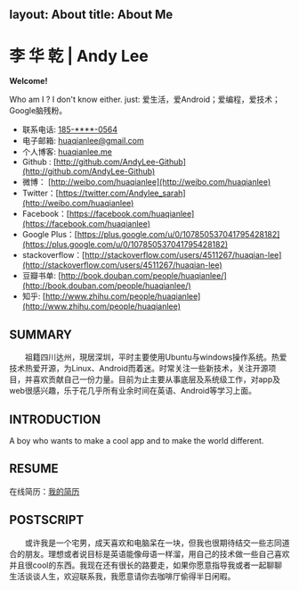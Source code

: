 layout: About
title: About Me
---
李 华 乾 | Andy Lee
=============

**Welcome!**

Who am I ? I don't know either. just: 爱生活，爱Android；爱编程，爱技术；Google脑残粉。

- 联系电话: [185-\****-0564](tel://180-\****-0564)
- 电子邮箱: <huaqianlee@gmail.com>
- 个人博客: [huaqianlee.me](http://huaqianlee.me)
- Github : [http://github.com/AndyLee-Github](http://github.com/AndyLee-Github)
- 微博： [http://weibo.com/huaqianlee](http://weibo.com/huaqianlee)
- Twitter：[https://twitter.com/Andylee_sarah](http://weibo.com/huaqianlee)
- Facebook：[https://facebook.com/huaqianlee](https://facebook.com/huaqianlee)
- Google Plus：[https://plus.google.com/u/0/107850537041795428182](https://plus.google.com/u/0/107850537041795428182)
- stackoverflow：[http://stackoverflow.com/users/4511267/huaqian-lee](http://stackoverflow.com/users/4511267/huaqian-lee)
- 豆瓣书单: [http://book.douban.com/people/huaqianlee/](http://book.douban.com/people/huaqianlee/)
- 知乎:  [http://www.zhihu.com/people/huaqianlee](http://www.zhihu.com/people/huaqianlee)


SUMMARY
-------

　　祖籍四川达州，現居深圳，平时主要使用Ubuntu与windows操作系统。热爱技术热爱开源，为Linux、Android而着迷。时常关注一些新技术，关注开源项目，并喜欢贡献自己一份力量。目前为止主要从事底层及系统级工作，对app及web很感兴趣，乐于花几乎所有业余时间在英语、Android等学习上面。

INTRODUCTION
------------------

A boy who wants to make a cool app and to make the world different. 

RESUME
------------------
在线简历：[我的简历](../resume.html)

POSTSCRIPT
------------------
　　或许我是一个宅男，成天喜欢和电脑呆在一块，但我也很期待结交一些志同道合的朋友。理想或者说目标是英语能像母语一样溜，用自己的技术做一些自己喜欢并且很cool的东西。我现在还有很长的路要走，如果你愿意指导我或者一起聊聊生活谈谈人生，欢迎联系我，我愿意请你去咖啡厅偷得半日闲暇。